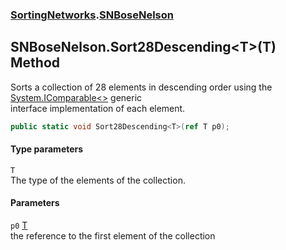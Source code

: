 ### [SortingNetworks](./SortingNetworks.md 'SortingNetworks').[SNBoseNelson](./SortingNetworks-SNBoseNelson.md 'SortingNetworks.SNBoseNelson')
## SNBoseNelson.Sort28Descending&lt;T&gt;(T) Method
Sorts a collection of 28 elements in descending order using the [System.IComparable&lt;&gt;](https://docs.microsoft.com/en-us/dotnet/api/System.IComparable-1 'System.IComparable`1') generic  
interface implementation of each element.  
```csharp
public static void Sort28Descending<T>(ref T p0);
```
#### Type parameters
<a name='SortingNetworks-SNBoseNelson-Sort28Descending-T-(T)-T'></a>
`T`  
The type of the elements of the collection.  
  
#### Parameters
<a name='SortingNetworks-SNBoseNelson-Sort28Descending-T-(T)-p0'></a>
`p0` [T](#SortingNetworks-SNBoseNelson-Sort28Descending-T-(T)-T 'SortingNetworks.SNBoseNelson.Sort28Descending&lt;T&gt;(T).T')  
the reference to the first element of the collection  
  
